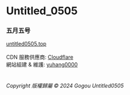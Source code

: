 # Untitled_0505
### 五月五号
[untitled0505.top](https://untitled0505.top/) <br> <br>
CDN 服務供應商: [Cloudflare](https://www.cloudflare.com/) <br>
網站組建 & 維護: [yuhang0000](https://yuhang0000.github.io/) <br> <br>
###### Copyright 版權歸屬 &copy; 2024 Gogou Untitled0505

